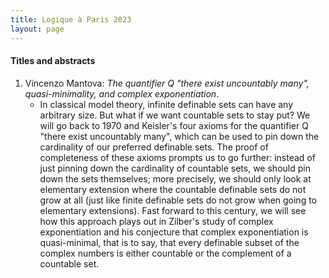 ```yaml
---
title: Logique à Paris 2023
layout: page
---
```

#### Titles and abstracts
1. Vincenzo Mantova: _The quantifier Q "there exist uncountably many", quasi-minimality, and complex exponentiation_.
	- In classical model theory, infinite definable sets can have any arbitrary size. But what if we want countable sets to stay put? We will go back to 1970 and Keisler's four axioms for the quantifier Q "there exist uncountably many", which can be used to pin down the cardinality of our preferred definable sets. The proof of completeness of these axioms prompts us to go further: instead of just pinning down the cardinality of countable sets, we should pin down the sets themselves; more precisely, we should only look at elementary extension where the countable definable sets do not grow at all (just like finite definable sets do not grow when going to elementary extensions). Fast forward to this century, we will see how this approach plays out in Zilber's study of complex exponentiation and his conjecture that complex exponentiation is quasi-minimal, that is to say, that every definable subset of the complex numbers is either countable or the complement of a countable set.
